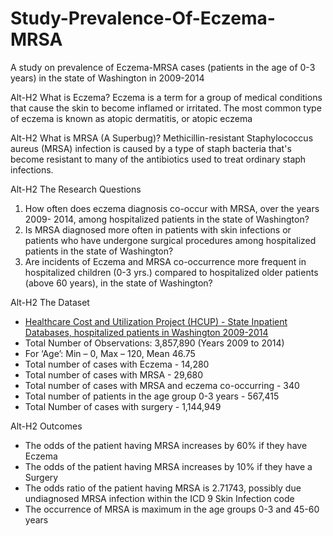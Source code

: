 # Study-Prevalence-Of-Eczema-MRSA
A study on prevalence of Eczema-MRSA cases (patients in the age of 0-3 years) in the state of Washington in 2009-2014

Alt-H2 What is Eczema?
Eczema is a term for a group of medical conditions that cause the skin to become inflamed or irritated. The most common type of eczema is known as atopic dermatitis, or atopic eczema

Alt-H2 What is MRSA (A Superbug)?
Methicillin-resistant Staphylococcus aureus (MRSA) infection is caused by a type of staph bacteria that's become resistant to many of the antibiotics used to treat ordinary staph infections.

Alt-H2 The Research Questions
1. How often does eczema diagnosis co-occur with MRSA, over the years 2009- 2014, among hospitalized patients in the state of Washington?
2. Is MRSA diagnosed more often in patients with skin infections or patients who have undergone surgical procedures among hospitalized patients in the state of Washington?
3. Are incidents of Eczema and MRSA co-occurrence more frequent in hospitalized children (0-3 yrs.) compared to hospitalized older patients (above 60 years), in the state of Washington?

Alt-H2 The Dataset
* [Healthcare Cost and Utilization Project (HCUP) - State Inpatient Databases, hospitalized patients in Washington 2009-2014](https://www.hcup-us.ahrq.gov/db/state/siddbdocumentation.jsp)
* Total Number of Observations: 3,857,890 (Years 2009 to 2014)
* For ‘Age’: Min – 0, Max – 120, Mean 46.75
* Total number of cases with Eczema - 14,280
* Total number of cases with MRSA - 29,680
* Total number of cases with MRSA and eczema co-occurring  - 340
* Total number of patients in the age group 0-3 years - 567,415
* Total Number of cases with surgery - 1,144,949 

Alt-H2 Outcomes
* The odds of the patient having MRSA increases by 60% if they have Eczema
* The odds of the patient having MRSA increases by 10% if they have a Surgery
* The odds ratio of the patient having MRSA is 2.71743, possibly due undiagnosed MRSA infection within the ICD 9 Skin Infection code
* The occurrence of MRSA is maximum in the age groups 0-3 and 45-60 years 
 

	
